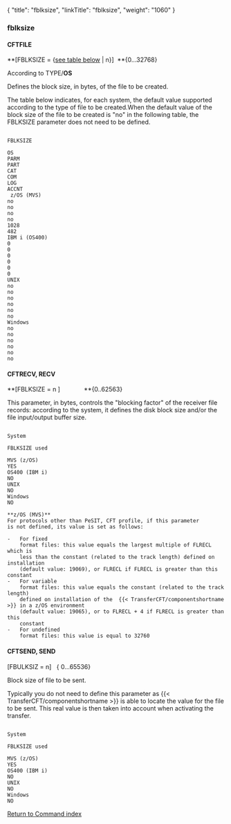 {
    "title": "fblksize",
    "linkTitle": "fblksize",
    "weight": "1060"
}<span id="fblksize"></span>

### fblksize

<span id="fblksize_CFTFILE"></span>

#### CFTFILE

**\[FBLKSIZE = {<u>see
table below</u> | n}\]  **{0...32768}

According to TYPE/**OS**

Defines the block size, in bytes, of the file to be created.

The table below indicates, for each system, the default value supported
according to the type of file to be created.When the default
value of the block size of the file to be created is "no" in the following table, the
FBLKSIZE parameter does not need to be defined.

```

FBLKSIZE

OS 
PARM 
PART 
CAT 
COM 
LOG 
ACCNT 
 z/OS (MVS)
no 
no 
no 
no 
1028
482 
IBM i (OS400) 
0 
0 
0 
0 
0 
0 
UNIX 
no 
no 
no 
no 
no 
no 
Windows
no 
no 
no 
no 
no 
no 
```

#### CFTRECV, RECV

**\[FBLKSIZE = n \]              **{0..62563}

This parameter, in bytes, controls the "blocking factor" of
the receiver file records: according to the system, it defines the disk
block size and/or the file input/output buffer size.

```

System

FBLKSIZE used

MVS (z/OS)
YES 
OS400 (IBM i)
NO 
UNIX 
NO 
Windows
NO 
```
```
**z/OS (MVS)** 
For protocols other than PeSIT, CFT profile, if this parameter
is not defined, its value is set as follows: 

-   For fixed
    format files: this value equals the largest multiple of FLRECL which is
    less than the constant (related to the track length) defined on installation
    (default value: 19069), or FLRECL if FLRECL is greater than this constant
-   For variable
    format files: this value equals the constant (related to the track length)
    defined on installation of the  {{< TransferCFT/componentshortname >}} in a z/OS environment
    (default value: 19065), or to FLRECL + 4 if FLRECL is greater than this
    constant
-   For undefined
    format files: this value is equal to 32760

```
<span id="fblksize_CFTSEND"></span>

#### CFTSEND, SEND

\[FBULKSIZ = n\]   {
0...65536}

Block size of file to be sent.

Typically you do not need to define this parameter as  {{< TransferCFT/componentshortname  >}} is
able to locate the value for the file to be sent. This real value is then
taken into account when activating the transfer.

```

System 

FBLKSIZE used 

MVS (z/OS)
YES 
OS400 (IBM i)
NO 
UNIX 
NO 
Windows 
NO 
```

[Return to Command index](../../)
